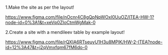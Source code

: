 1.Make the site as per the layout! 

https://www.figma.com/file/nOcnr4C8gQpNpWOxI0UuOZ/ITEA-HW-1?node-id=0%3A1&t=xeVp0ZIoCtmWgMak-0

2.Create a site with a mendileev table by example layout!

https://www.figma.com/file/rQXIA6RTseuyU1H3u8MPlK/HW-2-ITEA?node-id=12%3A47&t=j2qVmxfqm67fM6do-0

